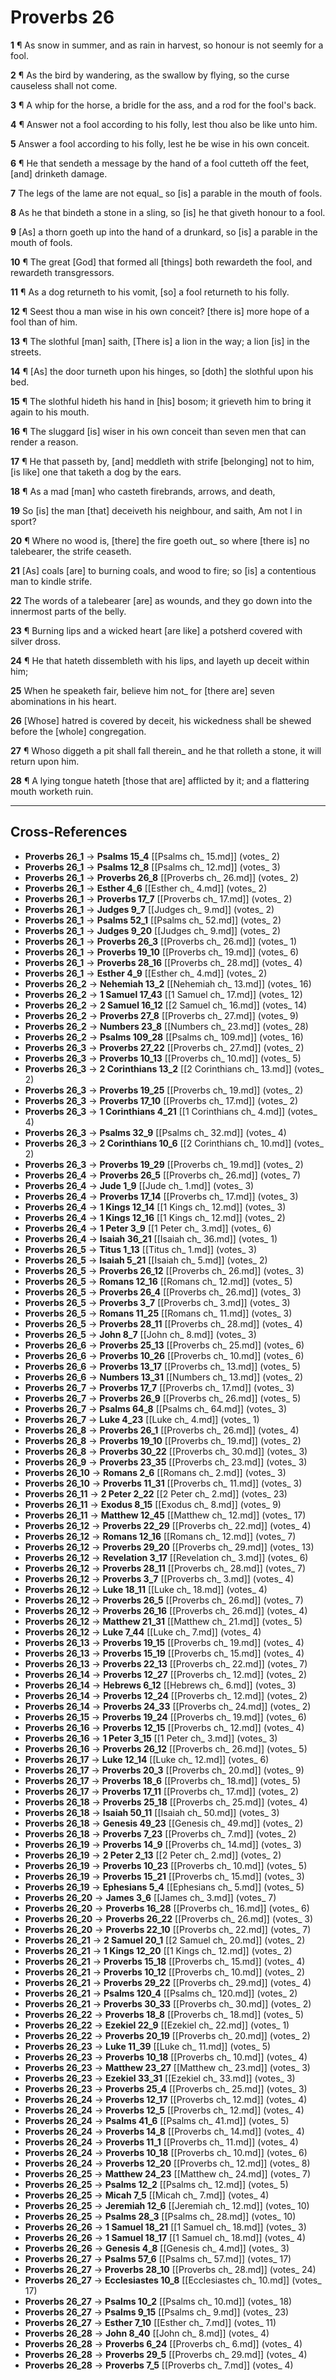 # Proverbs 26

**1** ¶ As snow in summer, and as rain in harvest, so honour is not seemly for a fool.

**2** ¶ As the bird by wandering, as the swallow by flying, so the curse causeless shall not come.

**3** ¶ A whip for the horse, a bridle for the ass, and a rod for the fool's back.

**4** ¶ Answer not a fool according to his folly, lest thou also be like unto him.

**5** Answer a fool according to his folly, lest he be wise in his own conceit.

**6** ¶ He that sendeth a message by the hand of a fool cutteth off the feet, [and] drinketh damage.

**7** The legs of the lame are not equal_ so [is] a parable in the mouth of fools.

**8** As he that bindeth a stone in a sling, so [is] he that giveth honour to a fool.

**9** [As] a thorn goeth up into the hand of a drunkard, so [is] a parable in the mouth of fools.

**10** ¶ The great [God] that formed all [things] both rewardeth the fool, and rewardeth transgressors.

**11** ¶ As a dog returneth to his vomit, [so] a fool returneth to his folly.

**12** ¶ Seest thou a man wise in his own conceit? [there is] more hope of a fool than of him.

**13** ¶ The slothful [man] saith, [There is] a lion in the way; a lion [is] in the streets.

**14** ¶ [As] the door turneth upon his hinges, so [doth] the slothful upon his bed.

**15** ¶ The slothful hideth his hand in [his] bosom; it grieveth him to bring it again to his mouth.

**16** ¶ The sluggard [is] wiser in his own conceit than seven men that can render a reason.

**17** ¶ He that passeth by, [and] meddleth with strife [belonging] not to him, [is like] one that taketh a dog by the ears.

**18** ¶ As a mad [man] who casteth firebrands, arrows, and death,

**19** So [is] the man [that] deceiveth his neighbour, and saith, Am not I in sport?

**20** ¶ Where no wood is, [there] the fire goeth out_ so where [there is] no talebearer, the strife ceaseth.

**21** [As] coals [are] to burning coals, and wood to fire; so [is] a contentious man to kindle strife.

**22** The words of a talebearer [are] as wounds, and they go down into the innermost parts of the belly.

**23** ¶ Burning lips and a wicked heart [are like] a potsherd covered with silver dross.

**24** ¶ He that hateth dissembleth with his lips, and layeth up deceit within him;

**25** When he speaketh fair, believe him not_ for [there are] seven abominations in his heart.

**26** [Whose] hatred is covered by deceit, his wickedness shall be shewed before the [whole] congregation.

**27** ¶ Whoso diggeth a pit shall fall therein_ and he that rolleth a stone, it will return upon him.

**28** ¶ A lying tongue hateth [those that are] afflicted by it; and a flattering mouth worketh ruin.

---

## Cross-References

- **Proverbs 26_1** → **Psalms 15_4** [[Psalms ch_ 15.md]] (votes_ 2)
- **Proverbs 26_1** → **Psalms 12_8** [[Psalms ch_ 12.md]] (votes_ 3)
- **Proverbs 26_1** → **Proverbs 26_8** [[Proverbs ch_ 26.md]] (votes_ 2)
- **Proverbs 26_1** → **Esther 4_6** [[Esther ch_ 4.md]] (votes_ 2)
- **Proverbs 26_1** → **Proverbs 17_7** [[Proverbs ch_ 17.md]] (votes_ 2)
- **Proverbs 26_1** → **Judges 9_7** [[Judges ch_ 9.md]] (votes_ 2)
- **Proverbs 26_1** → **Psalms 52_1** [[Psalms ch_ 52.md]] (votes_ 2)
- **Proverbs 26_1** → **Judges 9_20** [[Judges ch_ 9.md]] (votes_ 2)
- **Proverbs 26_1** → **Proverbs 26_3** [[Proverbs ch_ 26.md]] (votes_ 1)
- **Proverbs 26_1** → **Proverbs 19_10** [[Proverbs ch_ 19.md]] (votes_ 6)
- **Proverbs 26_1** → **Proverbs 28_16** [[Proverbs ch_ 28.md]] (votes_ 4)
- **Proverbs 26_1** → **Esther 4_9** [[Esther ch_ 4.md]] (votes_ 2)
- **Proverbs 26_2** → **Nehemiah 13_2** [[Nehemiah ch_ 13.md]] (votes_ 16)
- **Proverbs 26_2** → **1 Samuel 17_43** [[1 Samuel ch_ 17.md]] (votes_ 12)
- **Proverbs 26_2** → **2 Samuel 16_12** [[2 Samuel ch_ 16.md]] (votes_ 14)
- **Proverbs 26_2** → **Proverbs 27_8** [[Proverbs ch_ 27.md]] (votes_ 9)
- **Proverbs 26_2** → **Numbers 23_8** [[Numbers ch_ 23.md]] (votes_ 28)
- **Proverbs 26_2** → **Psalms 109_28** [[Psalms ch_ 109.md]] (votes_ 16)
- **Proverbs 26_3** → **Proverbs 27_22** [[Proverbs ch_ 27.md]] (votes_ 2)
- **Proverbs 26_3** → **Proverbs 10_13** [[Proverbs ch_ 10.md]] (votes_ 5)
- **Proverbs 26_3** → **2 Corinthians 13_2** [[2 Corinthians ch_ 13.md]] (votes_ 2)
- **Proverbs 26_3** → **Proverbs 19_25** [[Proverbs ch_ 19.md]] (votes_ 2)
- **Proverbs 26_3** → **Proverbs 17_10** [[Proverbs ch_ 17.md]] (votes_ 2)
- **Proverbs 26_3** → **1 Corinthians 4_21** [[1 Corinthians ch_ 4.md]] (votes_ 4)
- **Proverbs 26_3** → **Psalms 32_9** [[Psalms ch_ 32.md]] (votes_ 4)
- **Proverbs 26_3** → **2 Corinthians 10_6** [[2 Corinthians ch_ 10.md]] (votes_ 2)
- **Proverbs 26_3** → **Proverbs 19_29** [[Proverbs ch_ 19.md]] (votes_ 2)
- **Proverbs 26_4** → **Proverbs 26_5** [[Proverbs ch_ 26.md]] (votes_ 7)
- **Proverbs 26_4** → **Jude 1_9** [[Jude ch_ 1.md]] (votes_ 3)
- **Proverbs 26_4** → **Proverbs 17_14** [[Proverbs ch_ 17.md]] (votes_ 3)
- **Proverbs 26_4** → **1 Kings 12_14** [[1 Kings ch_ 12.md]] (votes_ 3)
- **Proverbs 26_4** → **1 Kings 12_16** [[1 Kings ch_ 12.md]] (votes_ 2)
- **Proverbs 26_4** → **1 Peter 3_9** [[1 Peter ch_ 3.md]] (votes_ 6)
- **Proverbs 26_4** → **Isaiah 36_21** [[Isaiah ch_ 36.md]] (votes_ 1)
- **Proverbs 26_5** → **Titus 1_13** [[Titus ch_ 1.md]] (votes_ 3)
- **Proverbs 26_5** → **Isaiah 5_21** [[Isaiah ch_ 5.md]] (votes_ 2)
- **Proverbs 26_5** → **Proverbs 26_12** [[Proverbs ch_ 26.md]] (votes_ 3)
- **Proverbs 26_5** → **Romans 12_16** [[Romans ch_ 12.md]] (votes_ 5)
- **Proverbs 26_5** → **Proverbs 26_4** [[Proverbs ch_ 26.md]] (votes_ 3)
- **Proverbs 26_5** → **Proverbs 3_7** [[Proverbs ch_ 3.md]] (votes_ 3)
- **Proverbs 26_5** → **Romans 11_25** [[Romans ch_ 11.md]] (votes_ 3)
- **Proverbs 26_5** → **Proverbs 28_11** [[Proverbs ch_ 28.md]] (votes_ 4)
- **Proverbs 26_5** → **John 8_7** [[John ch_ 8.md]] (votes_ 3)
- **Proverbs 26_6** → **Proverbs 25_13** [[Proverbs ch_ 25.md]] (votes_ 6)
- **Proverbs 26_6** → **Proverbs 10_26** [[Proverbs ch_ 10.md]] (votes_ 6)
- **Proverbs 26_6** → **Proverbs 13_17** [[Proverbs ch_ 13.md]] (votes_ 5)
- **Proverbs 26_6** → **Numbers 13_31** [[Numbers ch_ 13.md]] (votes_ 2)
- **Proverbs 26_7** → **Proverbs 17_7** [[Proverbs ch_ 17.md]] (votes_ 3)
- **Proverbs 26_7** → **Proverbs 26_9** [[Proverbs ch_ 26.md]] (votes_ 5)
- **Proverbs 26_7** → **Psalms 64_8** [[Psalms ch_ 64.md]] (votes_ 3)
- **Proverbs 26_7** → **Luke 4_23** [[Luke ch_ 4.md]] (votes_ 1)
- **Proverbs 26_8** → **Proverbs 26_1** [[Proverbs ch_ 26.md]] (votes_ 4)
- **Proverbs 26_8** → **Proverbs 19_10** [[Proverbs ch_ 19.md]] (votes_ 2)
- **Proverbs 26_8** → **Proverbs 30_22** [[Proverbs ch_ 30.md]] (votes_ 3)
- **Proverbs 26_9** → **Proverbs 23_35** [[Proverbs ch_ 23.md]] (votes_ 3)
- **Proverbs 26_10** → **Romans 2_6** [[Romans ch_ 2.md]] (votes_ 3)
- **Proverbs 26_10** → **Proverbs 11_31** [[Proverbs ch_ 11.md]] (votes_ 3)
- **Proverbs 26_11** → **2 Peter 2_22** [[2 Peter ch_ 2.md]] (votes_ 23)
- **Proverbs 26_11** → **Exodus 8_15** [[Exodus ch_ 8.md]] (votes_ 9)
- **Proverbs 26_11** → **Matthew 12_45** [[Matthew ch_ 12.md]] (votes_ 17)
- **Proverbs 26_12** → **Proverbs 22_29** [[Proverbs ch_ 22.md]] (votes_ 4)
- **Proverbs 26_12** → **Romans 12_16** [[Romans ch_ 12.md]] (votes_ 7)
- **Proverbs 26_12** → **Proverbs 29_20** [[Proverbs ch_ 29.md]] (votes_ 13)
- **Proverbs 26_12** → **Revelation 3_17** [[Revelation ch_ 3.md]] (votes_ 6)
- **Proverbs 26_12** → **Proverbs 28_11** [[Proverbs ch_ 28.md]] (votes_ 7)
- **Proverbs 26_12** → **Proverbs 3_7** [[Proverbs ch_ 3.md]] (votes_ 4)
- **Proverbs 26_12** → **Luke 18_11** [[Luke ch_ 18.md]] (votes_ 4)
- **Proverbs 26_12** → **Proverbs 26_5** [[Proverbs ch_ 26.md]] (votes_ 7)
- **Proverbs 26_12** → **Proverbs 26_16** [[Proverbs ch_ 26.md]] (votes_ 4)
- **Proverbs 26_12** → **Matthew 21_31** [[Matthew ch_ 21.md]] (votes_ 5)
- **Proverbs 26_12** → **Luke 7_44** [[Luke ch_ 7.md]] (votes_ 4)
- **Proverbs 26_13** → **Proverbs 19_15** [[Proverbs ch_ 19.md]] (votes_ 4)
- **Proverbs 26_13** → **Proverbs 15_19** [[Proverbs ch_ 15.md]] (votes_ 4)
- **Proverbs 26_13** → **Proverbs 22_13** [[Proverbs ch_ 22.md]] (votes_ 7)
- **Proverbs 26_14** → **Proverbs 12_27** [[Proverbs ch_ 12.md]] (votes_ 2)
- **Proverbs 26_14** → **Hebrews 6_12** [[Hebrews ch_ 6.md]] (votes_ 3)
- **Proverbs 26_14** → **Proverbs 12_24** [[Proverbs ch_ 12.md]] (votes_ 2)
- **Proverbs 26_14** → **Proverbs 24_33** [[Proverbs ch_ 24.md]] (votes_ 2)
- **Proverbs 26_15** → **Proverbs 19_24** [[Proverbs ch_ 19.md]] (votes_ 6)
- **Proverbs 26_16** → **Proverbs 12_15** [[Proverbs ch_ 12.md]] (votes_ 4)
- **Proverbs 26_16** → **1 Peter 3_15** [[1 Peter ch_ 3.md]] (votes_ 3)
- **Proverbs 26_16** → **Proverbs 26_12** [[Proverbs ch_ 26.md]] (votes_ 5)
- **Proverbs 26_17** → **Luke 12_14** [[Luke ch_ 12.md]] (votes_ 6)
- **Proverbs 26_17** → **Proverbs 20_3** [[Proverbs ch_ 20.md]] (votes_ 9)
- **Proverbs 26_17** → **Proverbs 18_6** [[Proverbs ch_ 18.md]] (votes_ 5)
- **Proverbs 26_17** → **Proverbs 17_11** [[Proverbs ch_ 17.md]] (votes_ 2)
- **Proverbs 26_18** → **Proverbs 25_18** [[Proverbs ch_ 25.md]] (votes_ 4)
- **Proverbs 26_18** → **Isaiah 50_11** [[Isaiah ch_ 50.md]] (votes_ 3)
- **Proverbs 26_18** → **Genesis 49_23** [[Genesis ch_ 49.md]] (votes_ 2)
- **Proverbs 26_18** → **Proverbs 7_23** [[Proverbs ch_ 7.md]] (votes_ 2)
- **Proverbs 26_19** → **Proverbs 14_9** [[Proverbs ch_ 14.md]] (votes_ 3)
- **Proverbs 26_19** → **2 Peter 2_13** [[2 Peter ch_ 2.md]] (votes_ 2)
- **Proverbs 26_19** → **Proverbs 10_23** [[Proverbs ch_ 10.md]] (votes_ 5)
- **Proverbs 26_19** → **Proverbs 15_21** [[Proverbs ch_ 15.md]] (votes_ 3)
- **Proverbs 26_19** → **Ephesians 5_4** [[Ephesians ch_ 5.md]] (votes_ 5)
- **Proverbs 26_20** → **James 3_6** [[James ch_ 3.md]] (votes_ 7)
- **Proverbs 26_20** → **Proverbs 16_28** [[Proverbs ch_ 16.md]] (votes_ 6)
- **Proverbs 26_20** → **Proverbs 26_22** [[Proverbs ch_ 26.md]] (votes_ 3)
- **Proverbs 26_20** → **Proverbs 22_10** [[Proverbs ch_ 22.md]] (votes_ 7)
- **Proverbs 26_21** → **2 Samuel 20_1** [[2 Samuel ch_ 20.md]] (votes_ 2)
- **Proverbs 26_21** → **1 Kings 12_20** [[1 Kings ch_ 12.md]] (votes_ 2)
- **Proverbs 26_21** → **Proverbs 15_18** [[Proverbs ch_ 15.md]] (votes_ 4)
- **Proverbs 26_21** → **Proverbs 10_12** [[Proverbs ch_ 10.md]] (votes_ 2)
- **Proverbs 26_21** → **Proverbs 29_22** [[Proverbs ch_ 29.md]] (votes_ 4)
- **Proverbs 26_21** → **Psalms 120_4** [[Psalms ch_ 120.md]] (votes_ 2)
- **Proverbs 26_21** → **Proverbs 30_33** [[Proverbs ch_ 30.md]] (votes_ 2)
- **Proverbs 26_22** → **Proverbs 18_8** [[Proverbs ch_ 18.md]] (votes_ 5)
- **Proverbs 26_22** → **Ezekiel 22_9** [[Ezekiel ch_ 22.md]] (votes_ 1)
- **Proverbs 26_22** → **Proverbs 20_19** [[Proverbs ch_ 20.md]] (votes_ 2)
- **Proverbs 26_23** → **Luke 11_39** [[Luke ch_ 11.md]] (votes_ 5)
- **Proverbs 26_23** → **Proverbs 10_18** [[Proverbs ch_ 10.md]] (votes_ 4)
- **Proverbs 26_23** → **Matthew 23_27** [[Matthew ch_ 23.md]] (votes_ 3)
- **Proverbs 26_23** → **Ezekiel 33_31** [[Ezekiel ch_ 33.md]] (votes_ 3)
- **Proverbs 26_23** → **Proverbs 25_4** [[Proverbs ch_ 25.md]] (votes_ 3)
- **Proverbs 26_24** → **Proverbs 12_17** [[Proverbs ch_ 12.md]] (votes_ 4)
- **Proverbs 26_24** → **Proverbs 12_5** [[Proverbs ch_ 12.md]] (votes_ 4)
- **Proverbs 26_24** → **Psalms 41_6** [[Psalms ch_ 41.md]] (votes_ 5)
- **Proverbs 26_24** → **Proverbs 14_8** [[Proverbs ch_ 14.md]] (votes_ 4)
- **Proverbs 26_24** → **Proverbs 11_1** [[Proverbs ch_ 11.md]] (votes_ 4)
- **Proverbs 26_24** → **Proverbs 10_18** [[Proverbs ch_ 10.md]] (votes_ 6)
- **Proverbs 26_24** → **Proverbs 12_20** [[Proverbs ch_ 12.md]] (votes_ 8)
- **Proverbs 26_25** → **Matthew 24_23** [[Matthew ch_ 24.md]] (votes_ 7)
- **Proverbs 26_25** → **Psalms 12_2** [[Psalms ch_ 12.md]] (votes_ 5)
- **Proverbs 26_25** → **Micah 7_5** [[Micah ch_ 7.md]] (votes_ 4)
- **Proverbs 26_25** → **Jeremiah 12_6** [[Jeremiah ch_ 12.md]] (votes_ 10)
- **Proverbs 26_25** → **Psalms 28_3** [[Psalms ch_ 28.md]] (votes_ 10)
- **Proverbs 26_26** → **1 Samuel 18_21** [[1 Samuel ch_ 18.md]] (votes_ 3)
- **Proverbs 26_26** → **1 Samuel 18_17** [[1 Samuel ch_ 18.md]] (votes_ 4)
- **Proverbs 26_26** → **Genesis 4_8** [[Genesis ch_ 4.md]] (votes_ 3)
- **Proverbs 26_27** → **Psalms 57_6** [[Psalms ch_ 57.md]] (votes_ 17)
- **Proverbs 26_27** → **Proverbs 28_10** [[Proverbs ch_ 28.md]] (votes_ 24)
- **Proverbs 26_27** → **Ecclesiastes 10_8** [[Ecclesiastes ch_ 10.md]] (votes_ 17)
- **Proverbs 26_27** → **Psalms 10_2** [[Psalms ch_ 10.md]] (votes_ 18)
- **Proverbs 26_27** → **Psalms 9_15** [[Psalms ch_ 9.md]] (votes_ 23)
- **Proverbs 26_27** → **Esther 7_10** [[Esther ch_ 7.md]] (votes_ 11)
- **Proverbs 26_28** → **John 8_40** [[John ch_ 8.md]] (votes_ 4)
- **Proverbs 26_28** → **Proverbs 6_24** [[Proverbs ch_ 6.md]] (votes_ 4)
- **Proverbs 26_28** → **Proverbs 29_5** [[Proverbs ch_ 29.md]] (votes_ 4)
- **Proverbs 26_28** → **Proverbs 7_5** [[Proverbs ch_ 7.md]] (votes_ 4)
